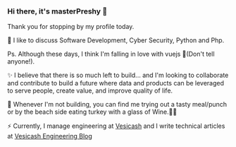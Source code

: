 ### Hi there, it's masterPreshy 👋
Thank you for stopping by my profile today.

💬 I like to discuss Software Development, Cyber Security, Python and Php.

Ps. Although these days, I think I'm falling in love with vuejs 🤫(Don't tell anyone!).

✨ I believe that there is so much left to build... and I'm looking to collaborate and contribute to build a future where data and products can be leveraged to serve people, create value, and improve quality of life.

🔭 Whenever I'm not building, you can find me trying out a tasty meal/punch or by the beach side eating turkey with a glass of Wine.🌱😋

⚡ Currently, I manage engineering at [Vesicash](https://vesicash.com) and I write technical articles at [Vesicash Engineering Blog](https://engineering.vesicash.com)
<!--
**Preshy/preshy.github.io** is a ✨ _special_ ✨ repository because its `README.md` (this file) appears on your GitHub profile.

Here are some ideas to get you started:

- 🔭 I’m currently working on ...
- 🌱 I’m currently learning ...
- 👯 I’m looking to collaborate on ...
- 🤔 I’m looking for help with ...
- 💬 Ask me about ...
- 📫 How to reach me: ...
- 😄 Pronouns: ...
- ⚡ Fun fact: ...
-->
